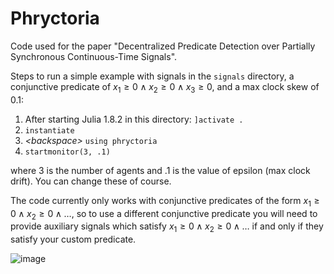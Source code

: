 # Phryctoria
Code used for the paper "Decentralized Predicate Detection over Partially Synchronous Continuous-Time Signals".

Steps to run a simple example with signals in the `signals` directory, a conjunctive predicate of $x_1 \geq 0 \land x_2 \geq 0 \land x_3 \geq 0$, and a max clock skew of 0.1:

1. After starting Julia 1.8.2 in this directory: `]activate .`
2. `instantiate`
3. *\<backspace\>* `using phryctoria`
4. `startmonitor(3, .1)`

where 3 is the number of agents and .1 is the value of epsilon (max clock drift). You can change these of course.

The code currently only works with conjunctive predicates of the form $x_1 \geq 0 \land x_2 \geq 0 \land \dots$, so to use a different conjunctive predicate you will need to provide auxiliary signals which satisfy $x_1 \geq 0 \land x_2 \geq 0 \land \dots$ if and only if they satisfy your custom predicate.


![image](https://github.com/user-attachments/assets/cf5a09cb-9590-4480-a73f-95084adaefab)

